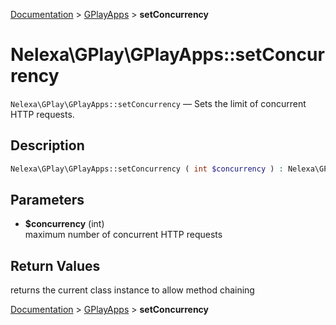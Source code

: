 [Documentation](../../README.md) > [GPlayApps](README.md) > **setConcurrency**

# Nelexa\GPlay\GPlayApps::setConcurrency
`Nelexa\GPlay\GPlayApps::setConcurrency` — Sets the limit of concurrent HTTP requests.

## Description
```php
Nelexa\GPlay\GPlayApps::setConcurrency ( int $concurrency ) : Nelexa\GPlay\GPlayApps
```

## Parameters
* **$concurrency** (int)  
maximum number of concurrent HTTP requests

## Return Values
returns the current class instance to allow method chaining

[Documentation](../../README.md) > [GPlayApps](README.md) > **setConcurrency**
